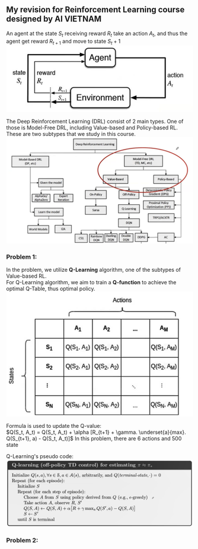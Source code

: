 ## My revision for Reinforcement Learning course designed by AI VIETNAM

An agent at the state $S_t$ receiving reward $R_t$ take an action $A_t$, and thus the agent get reward $R_{t+1}$ and move to state ${S_t+1}$ 
![RL overview](images/RL.jpg)

The Deep Reinforcement Learning (DRL) consist of 2 main types. One of those is Model-Free DRL, including Value-based and Policy-based RL. These are two subtypes that we study in this course. 
![RL overview 1](images/RL1.png)

### Problem 1:
In the problem, we utilize **Q-Learning** algorithm, one of the subtypes of Value-based RL.  <br>
For Q-Learning algorithm, we aim to train a **Q-function** to achieve the optimal Q-Table, thus optimal policy. <br>
![RL overview 2](images/RL2.jpg)

Formula is used to update the Q-value: <br>
$Q(S_t, A_t) = Q(S_t, A_t) + \alpha [R_{t+1} + \gamma. \underset{a}{max}. Q(S_{t+1}, a) - Q(S_t, A_t)]$
In this problem, there are 6 actions and 500 state <br>

Q-Learning's pseudo code:
![RL overview 3](images/RL3.png)

### Problem 2:





